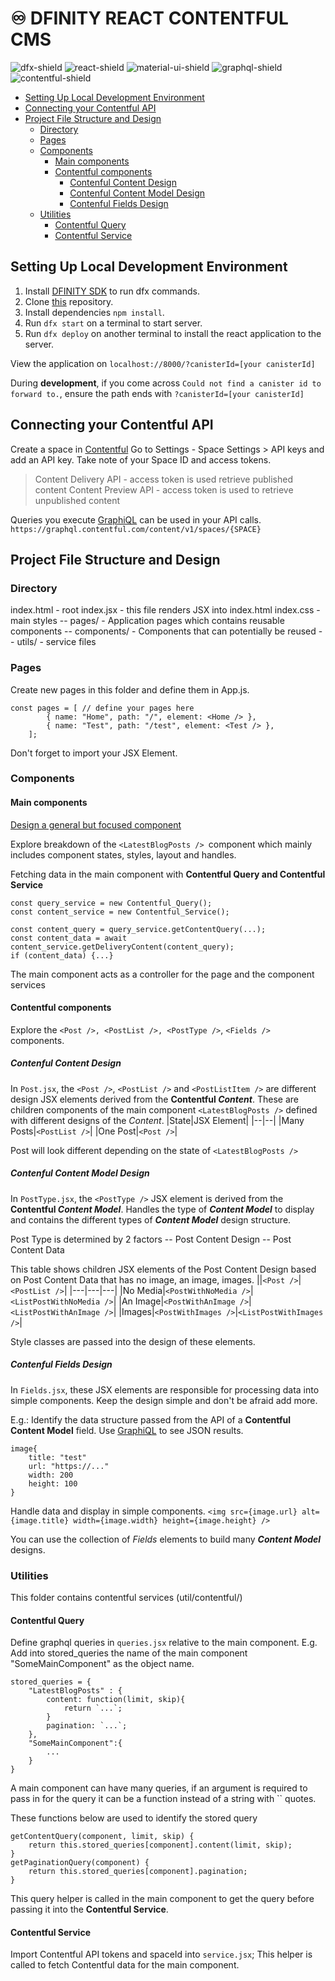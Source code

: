 # ♾️ DFINITY REACT CONTENTFUL CMS 
![dfx-shield](https://img.shields.io/badge/dfx_0.11.1-yellowgreen) ![react-shield](https://img.shields.io/badge/react_18-blue) ![material-ui-shield](https://img.shields.io/badge/@material--ui-blueviolet) ![graphql-shield](https://img.shields.io/badge/GraphQL-red) ![contentful-shield](https://img.shields.io/badge/Contentful_API-yellow)

- [Setting Up Local Development Environment](#setting-up-local-development-environment)
- [Connecting your Contentful API](#connecting-your-contentful-api)
- [Project File Structure and Design](#project-file-structure-and-design)
  * [Directory](#directory)
  * [Pages](#pages)
  * [Components](#components)
    + [Main components](#main-components)
    + [Contentful components](#contentful-components)
      - [Contenful Content Design](#contenful-content-design)
      - [Contenful Content Model Design](#contenful-content-model-design)
      - [Contenful Fields Design](#contenful-fields-design)
  * [Utilities](#utilities)
    + [Contentful Query](#contentful-query)
    + [Contentful Service](#contentful-service)

## Setting Up Local Development Environment
1. Install [DFINITY SDK][install-sdk] to run dfx commands.
2. Clone [this][git-repo-url] repository.
3. Install dependencies ```npm install```.
4. Run ```dfx start``` on a terminal to start server.
5. Run ```dfx deploy``` on another terminal to install the react application to the server.

View the application on ```localhost://8000/?canisterId=[your canisterId]```

During **development**, if you come across ```Could not find a canister id to forward to.```,  ensure the path ends with ```?canisterId=[your canisterId]``` 
## Connecting your Contentful API 
Create a space in [Contentful][contentful-api]
Go to Settings - Space Settings > API keys and add an API key.
Take note of your Space ID and access tokens.
> Content Delivery API - access token is used retrieve published content
> Content Preview API - access token is used to retrieve unpublished content

Queries you execute  [GraphiQL][contentful-graphql] can be used in your API calls.
`` https://graphql.contentful.com/content/v1/spaces/{SPACE} ``
## Project File Structure and Design
### Directory
index.html - root
index.jsx - this file renders JSX into index.html
index.css - main styles
-- pages/ - Application pages which contains reusable components
-- components/ - Components that can potentially be reused
-- utils/ - service files
### Pages 
Create new pages in this folder and define them in App.js.
```
const pages = [ // define your pages here
        { name: "Home", path: "/", element: <Home /> },
        { name: "Test", path: "/test", element: <Test /> },
    ];
```
Don't forget to import your JSX Element.
### Components
#### Main components
[Design a general but focused component][thinking-react]

Explore breakdown of the `<LatestBlogPosts /> `component which mainly includes component states, styles, layout and handles.

Fetching data in the main component with **Contentful Query and Contentful Service**
```
const query_service = new Contentful_Query();
const content_service = new Contentful_Service();
            
const content_query = query_service.getContentQuery(...);
const content_data = await content_service.getDeliveryContent(content_query);
if (content_data) {...}
```


The main component acts as a controller for the page and the component services
#### Contentful components
Explore the `<Post />, <PostList />, <PostType />`, `<Fields />` components.
##### Contenful Content Design
In `Post.jsx`, the `<Post />`, `<PostList />` and `<PostListItem />` are different design JSX elements derived from the **Contentful *Content***. These are children components of the main component `<LatestBlogPosts />` defined with different designs of the *Content*. 
|State|JSX Element|
|--|--|
|Many Posts|`<PostList />`|
|One Post|`<Post />`|

Post will look different depending on the state of `<LatestBlogPosts />` 
##### Contenful Content Model Design
In `PostType.jsx`, the `<PostType />` JSX element is derived from the **Contentful *Content Model***. Handles the type of ***Content Model*** to display and contains the different types of ***Content Model*** design structure.

Post Type is determined by 2 factors
-- Post Content Design
-- Post Content Data

This table shows children JSX elements of the Post Content Design based on Post Content Data that has no image, an image, images.
||`<Post />`|`<PostList />`|
|---|---|---|
|No Media|`<PostWithNoMedia />`|`<ListPostWithNoMedia />`|
|An Image|`<PostWithAnImage />`|`<ListPostWithAnImage />`|
|Images|`<PostWithImages />`|`<ListPostWithImages />`|

Style classes are passed into the design of these elements.
##### Contenful Fields Design 
In `Fields.jsx`, these JSX elements are responsible for processing data into simple components. Keep the design simple and don't be afraid add more.

E.g.:
Identify the data structure passed from the API of a **Contentful Content Model** field. Use [GraphiQL][contentful-graphql] to see JSON results.
```
image{
    title: "test"
    url: "https://..."
    width: 200
    height: 100
}
```
Handle data and display in simple components. 
`<img src={image.url} alt={image.title} width={image.width} height={image.height} />`

You can use the collection of *Fields* elements to build many ***Content Model*** designs.
### Utilities
This folder contains contentful services (util/contentful/)
#### Contentful Query
Define graphql queries in `queries.jsx` relative to the main component.
E.g. Add into stored_queries the name of the main component "SomeMainComponent" as the object name.
```
stored_queries = {
    "LatestBlogPosts" : {
        content: function(limit, skip){
            return `...`;
        }
        pagination: `...`;
    },
    "SomeMainComponent":{
        ...
    }
}
```
A main component can have many queries, if an argument is required to pass in for the query it can be a function instead of a string with `` quotes.

These functions below are used to identify the stored query
```
getContentQuery(component, limit, skip) {
    return this.stored_queries[component].content(limit, skip);
}
getPaginationQuery(component) {
    return this.stored_queries[component].pagination;
}
```
This query helper is called in the main component to get the query before passing it into the **Contentful Service**.
#### Contentful Service
Import Contentful API tokens and spaceId into `service.jsx`;
This helper is called to fetch Contentful data for the main component.

   [install-sdk]: <https://internetcomputer.org/docs/current/developer-docs/build/install-upgrade-remove/>
   [git-repo-url]: <https://github.com/therealbryanho/dfinity-websitewithcms>
   [contentful-api]: <https://app.contentful.com/>
   [contentful-graphql]: <https://www.contentful.com/developers/docs/references/graphql/#/introduction/basic-api-information/>
   [graphiql]:<https://graphql.contentful.com/content/v1/spaces/53t36x95ru0m/explore?access_token=OCLvDwk6HjdpR3OxvqhLaD-zuXLwo2QYEueE9pYJZuU />
   [thinking-react]: <https://reactjs.org/docs/thinking-in-react.html/>

